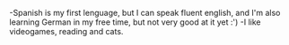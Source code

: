 
-Spanish is my first lenguage, but  I can speak fluent english, and I'm also learning German in my free time, but not very good at it yet :')
-I like videogames, reading and cats.

<!---
tobiasdc26/tobiasdc26 is a ✨ special ✨ repository because its `README.md` (this file) appears on your GitHub profile.
You can click the Preview link to take a look at your changes.
--->
